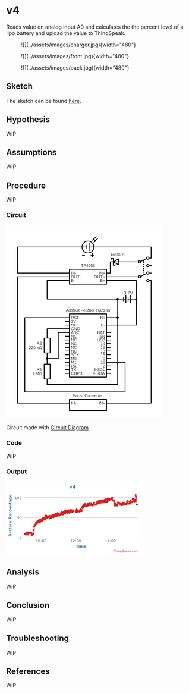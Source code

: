 # v4

Reads value on analog input A0 and calculates
the the percent level of a lipo battery and
upload the value to ThingSpeak.

<figure markdown>
  ![](../assets/images/charger.jpg){width="480"}
</figure>

<figure markdown>
  ![](../assets/images/front.jpg){width="480"}
</figure>

<figure markdown>
  ![](../assets/images/back.jpg){width="480"}
</figure>

## Sketch

The sketch can be found [here](https://github.com/nicholaswilde/solar-battery-charger/tree/main/test/v4).

## Hypothesis

WIP

## Assumptions

WIP

## Procedure

WIP

### Circuit

![](../assets/images/circuit-v4.png)

Circuit made with [Circuit Diagram](https://www.circuit-diagram.org/)

### Code

WIP

### Output

![](../assets/images/thingspeak-v4.png)

## Analysis

WIP

## Conclusion

WIP

## Troubleshooting

WIP

## References

WIP
